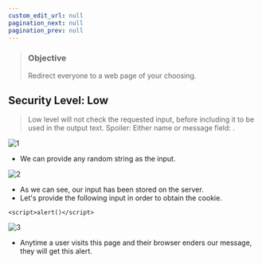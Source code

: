 ```yaml
---
custom_edit_url: null
pagination_next: null
pagination_prev: null
---
```


> ### Objective
> Redirect everyone to a web page of your choosing.

## Security Level: Low
> Low level will not check the requested input, before including it to be used in the output text.
> Spoiler: Either name or message field: <script>alert("XSS");</script>.

![1](https://github.com/Knign/Write-ups/assets/110326359/94c4d860-7718-4ef2-837a-d03508c1bc02)

- We can provide any random string as the input.

![2](https://github.com/Knign/Write-ups/assets/110326359/3aa2426c-9bc5-48e5-9e85-98f8924408f3)

- As we can see, our input has been stored on the server.
- Let's provide the following input in order to obtain the cookie.
```
<script>alert()</script>
```

![3](https://github.com/Knign/Write-ups/assets/110326359/0d4ba394-6fef-4ccb-9f35-c5e8808be7c1)

- Anytime a user visits this page and their browser enders our message, they will get this alert.
